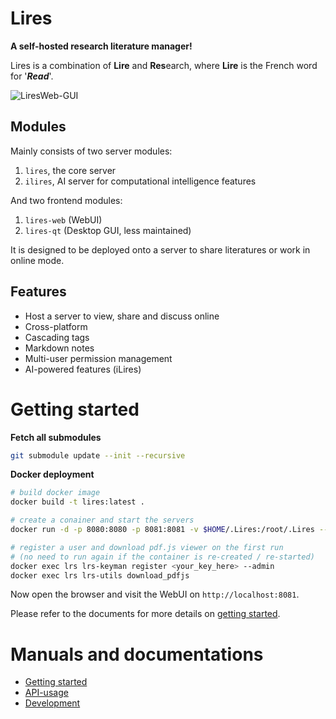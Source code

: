 # Lires 
**A self-hosted research literature manager!**   

Lires is a combination of **Lire** and **Res**earch, where **Lire** is the French word for '***Read***'.

![LiresWeb-GUI](http://limengxun.com/files/imgs/rbmweb.png)

## Modules
Mainly consists of two server modules:  
1. `lires`, the core server
2. `ilires`, AI server for computational intelligence features  

And two frontend modules:  
1. `lires-web` (WebUI)
2. `lires-qt` (Desktop GUI, less maintained)

It is designed to be deployed onto a server to share literatures or work in online mode.

## Features
* Host a server to view, share and discuss online
* Cross-platform
* Cascading tags  
* Markdown notes
* Multi-user permission management
* AI-powered features (iLires)

# Getting started
**Fetch all submodules**
```sh
git submodule update --init --recursive
```

**Docker deployment**
```sh
# build docker image
docker build -t lires:latest .

# create a conainer and start the servers
docker run -d -p 8080:8080 -p 8081:8081 -v $HOME/.Lires:/root/.Lires --name lrs lires:latest

# register a user and download pdf.js viewer on the first run 
# (no need to run again if the container is re-created / re-started)
docker exec lrs lrs-keyman register <your_key_here> --admin
docker exec lrs lrs-utils download_pdfjs
```
Now open the browser and visit the WebUI on `http://localhost:8081`.

Please refer to the documents for more details on [getting started](docs/gettingStarted.md).

# Manuals and documentations
- [Getting started](docs/gettingStarted.md)
- [API-usage](docs/api.md)
- [Development](docs/devGuide.md)

